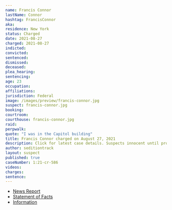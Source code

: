 ```yaml
---
name: Francis Connor
lastName: Connor
hashtag: FrancisConnor
aka:
residence: New York
status: Charged
date: 2021-08-27
charged: 2021-08-27
indicted:
convicted:
sentenced:
dismissed:
deceased:
plea_hearing:
sentencing:
age: 23
occupation:
affiliations:
jurisdiction: Federal
image: /images/preview/francis-connor.jpg
suspect: francis-connor.jpg
booking:
courtroom:
courthouse: francis-connor.jpg
raid:
perpwalk:
quote: "I was in the Capitol building"
title: Francis Connor charged on August 27, 2021
description: Click for latest case details. Suspects innocent until proven guilty.
author: seditiontrack
layout: suspect
published: true
caseNumber: 1:21-cr-586
videos:
charges:
sentence:
---
```

- [News Report](https://nypost.com/2021/08/31/two-more-brooklyn-men-charged-in-capitol-riot/)
- [Statement of Facts](https://www.justice.gov/usao-dc/case-multi-defendant/file/1457646/download)
- [Information](https://www.justice.gov/usao-dc/case-multi-defendant/file/1457651/download)
